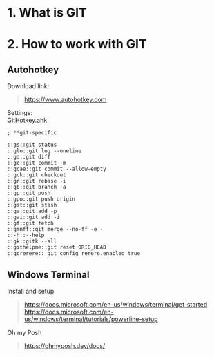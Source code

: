 # 1. What is GIT
# 2. How to work with GIT
## Autohotkey
Download link: 
> https://www.autohotkey.com

Settings:
<br>GitHotkey.ahk
```
; **git-specific

::gs::git status
::glo::git log --oneline
::gd::git diff
::gc::git commit -m
::gcae::git commit --allow-empty
::gck::git checkout
::gr::git rebase -i 
::gb::git branch -a
::gp::git push
::gpo::git push origin
::gst::git stash
::ga::git add -p
::gai::git add -i
::gf::git fetch
::gmnff::git merge --no-ff -e -
::-h::--help
::gk::gitk --all
::githelpme::git reset ORIG_HEAD
::gcrerere:: git config rerere.enabled true
```

## Windows Terminal
Install and setup
> https://docs.microsoft.com/en-us/windows/terminal/get-started
> https://docs.microsoft.com/en-us/windows/terminal/tutorials/powerline-setup

Oh my Posh
> https://ohmyposh.dev/docs/